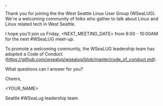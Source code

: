 <NAME>,

Thank you for joining the the West Seattle Linux User Group (WSeaLUG). We're a welcoming community of folks who gather to talk about Linux and Linux related tech in West Seattle.

I hope you'll join us Friday, <NEXT_MEETING_DATE> from 9:00 - 10:00AM for the next #WSeaLUG meet-up.

To promote a welcoming community, the WSeaLUG leadership team has adopted a
Code of Conduct (https://github.com/wsealug/wsealug/blob/master/code_of_conduct.md).

What questions can I answer for you?

Cheers,

<YOUR_NAME>

Seattle #WSeaLug leadership team
